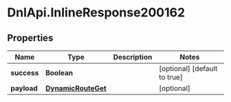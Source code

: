 # DnlApi.InlineResponse200162

## Properties
Name | Type | Description | Notes
------------ | ------------- | ------------- | -------------
**success** | **Boolean** |  | [optional] [default to true]
**payload** | [**DynamicRouteGet**](DynamicRouteGet.md) |  | [optional] 


